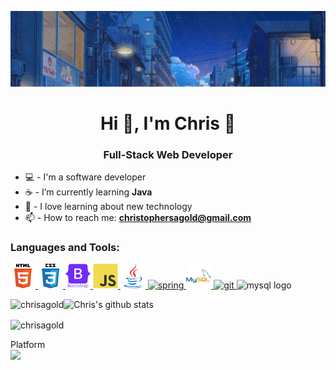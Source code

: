 ![banner with street view](img/street1.jpg)

<h1 align="center">Hi 👋, I'm Chris 🎸</h1>
<h3 align="center">Full-Stack Web Developer</h3>

- 💻 -  I'm a software developer
- ☕️ - I’m currently learning **Java**
- 📡 -  I love learning about new technology
- 📫 - How to reach me: **christophersagold@gmail.com**

[comment]: <> (<h3 align="left">Connect with me:</h3>)
<p align="left">

[comment]: <> (<a href="https://www.linkedin.com/in/chris-agold-a39482205/" target="blank"><img align="center" src="https://cdn.jsdelivr.net/npm/simple-icons@3.0.1/icons/linkedin.svg" alt="chris agold" height="30" width="40" /></a>)
</p>


<h3 align="left">Languages and Tools:</h3>

<p align="left"> 
<a href="https://www.w3.org/html/" target="_blank"> <img src="https://raw.githubusercontent.com/devicons/devicon/master/icons/html5/html5-original-wordmark.svg" alt="html5" width="40" height="40"/> </a><a href="https://www.w3schools.com/css/" target="_blank"> <img src="https://raw.githubusercontent.com/devicons/devicon/master/icons/css3/css3-original-wordmark.svg" alt="css3" width="40" height="40"/> </a><a href="https://getbootstrap.com" target="_blank"> <img src="https://raw.githubusercontent.com/devicons/devicon/master/icons/bootstrap/bootstrap-plain-wordmark.svg" alt="bootstrap" width="40" height="40"/></a><a href="https://developer.mozilla.org/en-US/docs/Web/JavaScript" target="_blank"> <img src="https://raw.githubusercontent.com/devicons/devicon/master/icons/javascript/javascript-original.svg" alt="javascript" width="40" height="40"/> </a><a href="https://www.java.com" target="_blank"> <img src="https://raw.githubusercontent.com/devicons/devicon/master/icons/java/java-original.svg" alt="java" width="40" height="40"/> </a><a href="https://spring.io/" target="_blank"> <img src="https://www.vectorlogo.zone/logos/springio/springio-icon.svg" alt="spring" width="40" height="40"/><a href="https://www.mysql.com/" target="_blank"> <img src="https://raw.githubusercontent.com/devicons/devicon/master/icons/mysql/mysql-original-wordmark.svg" alt="mysql" width="40" height="40"/> </a><a href="https://git-scm.com/" target="_blank"> <img src="https://www.vectorlogo.zone/logos/git-scm/git-scm-icon.svg" alt="git" width="40" height="40"/> </a></a><img src="https://img.shields.io/badge/jQuery-0769AD?style=for-the-badge&logo=jquery&logoColor=white" alt="mysql logo"></p>

<p><img align="left" src="https://github-readme-stats.vercel.app/api/top-langs?username=chrisagold&theme=solarized-dark&show_icons=true&locale=en&layout=compact" alt="chrisagold" /></p>

![Chris's github stats](https://github-readme-stats.vercel.app/api?username=chrisagold&show_icons=true&theme=solarized-dark)



[comment]: <> (<p>&nbsp;<img align="center" src="https://github-readme-stats.vercel.app/api?username=chrisagold&show_icons=true&locale=en" alt="chrisagold" /></p>)




<p><img align="center" src="https://github-readme-streak-stats.herokuapp.com/?user=chrisagold&theme=solarized-dark&hide_border=true" alt="chrisagold" /></p>
Platform
<br>
<img src="https://img.shields.io/badge/Macbook Pro 2020-000?logo=apple&logoColor=fff&style=for-the-badge" />

